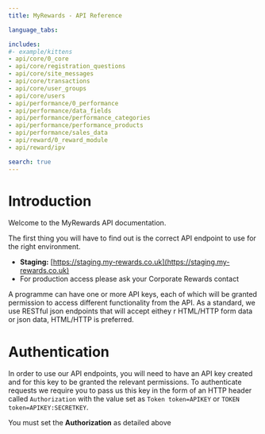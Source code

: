 ```yaml
---
title: MyRewards - API Reference

language_tabs:

includes:
#- example/kittens
- api/core/0_core
- api/core/registration_questions
- api/core/site_messages
- api/core/transactions
- api/core/user_groups
- api/core/users
- api/performance/0_performance
- api/performance/data_fields
- api/performance/performance_categories
- api/performance/performance_products
- api/performance/sales_data
- api/reward/0_reward_module
- api/reward/ipv

search: true
---
```


# Introduction
Welcome to the MyRewards API documentation.

The first thing you will have to find out is the correct API endpoint to use for
the right environment.

- **Staging:** [https://staging.my-rewards.co.uk](https://staging.my-rewards.co.uk)
- For production access please ask your Corporate Rewards contact

A programme can have one or more API keys, each of which will be granted
permission to access different functionality from the API. As a standard, we use
RESTful json endpoints that will accept eithey r HTML/HTTP form data or json data,
HTML/HTTP is preferred.

# Authentication

In order to use our API endpoints, you will need to have an API key created and
for this key to be granted the relevant permissions. To authenticate requests we
require you to pass us this key in the form of an HTTP header called
`Authorization` with the value set as `Token token=APIKEY` or `TOKEN
token=APIKEY:SECRETKEY`.

<aside class="warning">You must set the <strong>Authorization</strong> as detailed above</aside>
